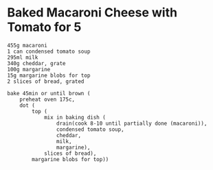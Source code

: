 Baked Macaroni Cheese with Tomato for 5
=======================================

    455g macaroni
    1 can condensed tomato soup
    295ml milk
    340g cheddar, grate
    100g margarine
    15g margarine blobs for top
    2 slices of bread, grated

    bake 45min or until brown (
        preheat oven 175c,
        dot (
            top (
                mix in baking dish (
                    drain(cook 8-10 until partially done (macaroni)),
                    condensed tomato soup,
                    cheddar,
                    milk,
                    margarine),
                slices of bread),
            margarine blobs for top))
